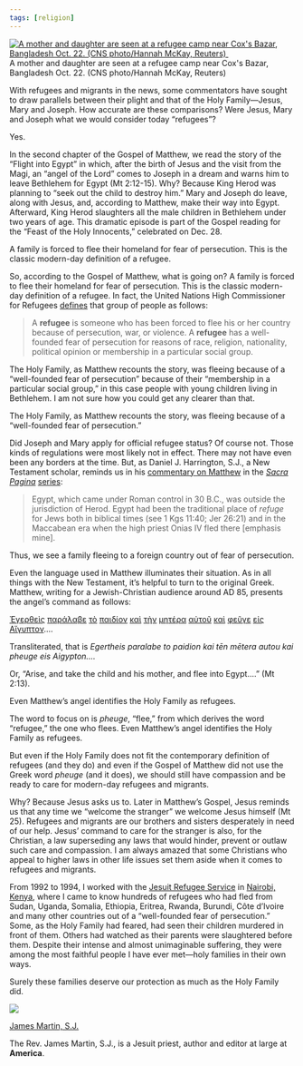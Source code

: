 ```yaml
---
tags: [religion]
---
```

[![A mother and daughter are seen at a refugee camp near Cox's Bazar, Bangladesh Oct. 22. (CNS photo/Hannah McKay, Reuters) ](https://www.americamagazine.org/sites/default/files/styles/article_image_750_x_503_/public/main_image/mother.png?itok=aTtpGbe3)](https://www.americamagazine.org/sites/default/files/main_image/mother.png)A mother and daughter are seen at a refugee camp near Cox's Bazar, Bangladesh Oct. 22. (CNS photo/Hannah McKay, Reuters) 

With refugees and migrants in the news, some commentators have sought to draw parallels between their plight and that of the Holy Family—Jesus, Mary and Joseph. How accurate are these comparisons? Were Jesus, Mary and Joseph what we would consider today “refugees”?

Yes.

In the second chapter of the Gospel of Matthew, we read the story of the “Flight into Egypt” in which, after the birth of Jesus and the visit from the Magi, an “angel of the Lord” comes to Joseph in a dream and warns him to leave Bethlehem for Egypt (Mt 2:12-15). Why? Because King Herod was planning to “seek out the child to destroy him.” Mary and Joseph do leave, along with Jesus, and, according to Matthew, make their way into Egypt. Afterward, King Herod slaughters all the male children in Bethlehem under two years of age. This dramatic episode is part of the Gospel reading for the “Feast of the Holy Innocents,” celebrated on Dec. 28.

A family is forced to flee their homeland for fear of persecution. This is the classic modern-day definition of a refugee.

So, according to the Gospel of Matthew, what is going on? A family is forced to flee their homeland for fear of persecution. This is the classic modern-day definition of a refugee. In fact, the United Nations High Commissioner for Refugees[](https://www.unrefugees.org/refugee-facts/what-is-a-refugee/) [defines](https://www.unrefugees.org/refugee-facts/what-is-a-refugee/) that group of people as follows:

> A **refugee** is someone who has been forced to flee his or her country because of persecution, war, or violence. A **refugee** has a well-founded fear of persecution for reasons of race, religion, nationality, political opinion or membership in a particular social group.

The Holy Family, as Matthew recounts the story, was fleeing because of a “well-founded fear of persecution” because of their “membership in a particular social group,” in this case people with young children living in Bethlehem. I am not sure how you could get any clearer than that.

The Holy Family, as Matthew recounts the story, was fleeing because of a “well-founded fear of persecution.”

Did Joseph and Mary apply for official refugee status? Of course not. Those kinds of regulations were most likely not in effect. There may not have even been any borders at the time. But, as Daniel J. Harrington, S.J., a New Testament scholar, reminds us in his [commentary on Matthew](https://litpress.org/Products/5803/Sacra-Pagina-The-Gospel-of-Matthew) in the _[Sacra Pagina](https://litpress.org/Products/5982/Sacra-Pagina)_ [series](https://litpress.org/Products/5982/Sacra-Pagina):

> Egypt, which came under Roman control in 30 B.C., was outside the jurisdiction of Herod. Egypt had been the traditional place of _refuge_ for Jews both in biblical times (see 1 Kgs 11:40; Jer 26:21) and in the Maccabean era when the high priest Onias IV fled there \[emphasis mine\].

Thus, we see a family fleeing to a foreign country out of fear of persecution.

Even the language used in Matthew illuminates their situation. As in all things with the New Testament, it’s helpful to turn to the original Greek. Matthew, writing for a Jewish-Christian audience around AD 85, presents the angel’s command as follows:

[Ἐγερθεὶς](http://biblehub.com/greek/1453.htm) [παράλαβε](http://biblehub.com/greek/3880.htm) [τὸ](http://biblehub.com/greek/3588.htm) [παιδίον](http://biblehub.com/greek/3813.htm) [καὶ](http://biblehub.com/greek/2532.htm) [τὴν](http://biblehub.com/greek/3588.htm) [μητέρα](http://biblehub.com/greek/3384.htm) [αὐτοῦ](http://biblehub.com/greek/846.htm) [καὶ](http://biblehub.com/greek/2532.htm) [φεῦγε](http://biblehub.com/greek/5343.htm) [εἰς](http://biblehub.com/greek/1519.htm) [Αἴγυπτoν](http://biblehub.com/greek/125.htm)....

Transliterated, that is _Egertheis paralabe to paidion kai tēn mētera autou kai pheuge eis Aigypton...._

Or, “Arise, and take the child and his mother, and flee into Egypt....” (Mt 2:13).

Even Matthew’s angel identifies the Holy Family as refugees.

The word to focus on is _pheuge_, “flee,” from which derives the word “refugee,” the one who flees. Even Matthew’s angel identifies the Holy Family as refugees.

But even if the Holy Family does not fit the contemporary definition of refugees (and they do) and even if the Gospel of Matthew did not use the Greek word _pheuge_ (and it does), we should still have compassion and be ready to care for modern-day refugees and migrants.

Why? Because Jesus asks us to. Later in Matthew’s Gospel, Jesus reminds us that any time we “welcome the stranger” we welcome Jesus himself (Mt 25). Refugees and migrants are our brothers and sisters desperately in need of our help. Jesus’ command to care for the stranger is also, for the Christian, a law superseding any laws that would hinder, prevent or outlaw such care and compassion. I am always amazed that some Christians who appeal to higher laws in other life issues set them aside when it comes to refugees and migrants.

From 1992 to 1994, I worked with the [Jesuit Refugee Service](http://en.jrs.net/) in [Nairobi, Kenya](http://www.jrsea.org/), where I came to know hundreds of refugees who had fled from Sudan, Uganda, Somalia, Ethiopia, Eritrea, Rwanda, Burundi, Côte d’Ivoire and many other countries out of a “well-founded fear of persecution.” Some, as the Holy Family had feared, had seen their children murdered in front of them. Others had watched as their parents were slaughtered before them. Despite their intense and almost unimaginable suffering, they were among the most faithful people I have ever met—holy families in their own ways.

Surely these families deserve our protection as much as the Holy Family did.

![](https://www.americamagazine.org/sites/default/files/styles/medium/public/profile_photo/martin-headshot-2022.jpg?itok=FXE4yes6)

[James Martin, S.J.](https://www.americamagazine.org/voices/james-martin-sj)

The Rev. James Martin, S.J., is a Jesuit priest, author and editor at large at **America**.